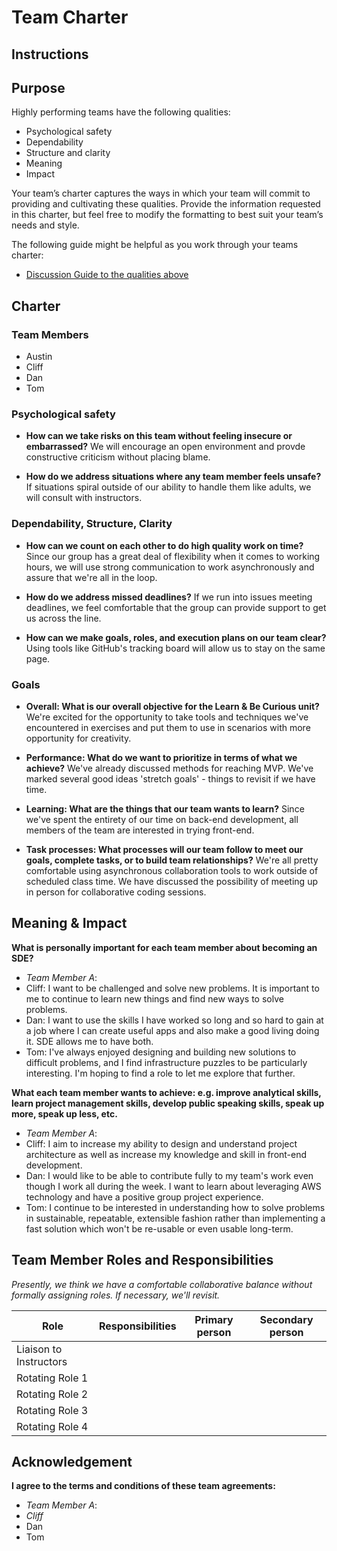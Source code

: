 # Team Charter

## Instructions


## Purpose

Highly performing teams have the following qualities:

* Psychological safety
* Dependability
* Structure and clarity
* Meaning
* Impact

Your team’s charter captures the ways in which your team will commit to providing and cultivating these qualities. Provide the information requested in this charter, but feel free to modify the formatting to best suit your team’s needs and style.

The following guide might be helpful as you work through your teams charter:

* [Discussion Guide to the qualities above](https://docs.google.com/document/d/1lgiz6mwZeyWEaJxN_NMI-tI5Qijv2BHh27DPLeSLE40)

## Charter

### Team Members

- Austin
- Cliff
- Dan
- Tom

### Psychological safety

* **How can we take risks on this team without feeling insecure or embarrassed?**
  We will encourage an open environment and provde constructive criticism without placing blame.

* **How do we address situations where any team member feels unsafe?**
  If situations spiral outside of our ability to handle them like adults, we will consult with instructors.

### Dependability, Structure, Clarity

* **How can we count on each other to do high quality work on time?**
  Since our group has a great deal of flexibility when it comes to working hours, we will use strong communication to work asynchronously and assure that we're all in the loop.

* **How do we address missed deadlines?**
  If we run into issues meeting deadlines, we feel comfortable that the group can provide support to get us across the line.

* **How can we make goals, roles, and execution plans on our team clear?**
  Using tools like GitHub's tracking board will allow us to stay on the same page.


### Goals

* **Overall: What is our overall objective for the Learn & Be Curious unit?**
  We're excited for the opportunity to take tools and techniques we've encountered in exercises and put them to use in scenarios with more opportunity for creativity.


* **Performance: What do we want to prioritize in terms of what we achieve?**
 We've already discussed methods for reaching MVP. We've marked several good ideas 'stretch goals' - things to revisit if we have time.


* **Learning: What are the things that our team wants to learn?**
  Since we've spent the entirety of our time on back-end development, all members of the team are interested in trying front-end.


* **Task processes: What processes will our team follow to meet our goals, complete tasks, or to build team relationships?**
  We're all pretty comfortable using asynchronous collaboration tools to work outside of scheduled class time. We have discussed the possibility of meeting up in person for collaborative coding sessions.

## Meaning & Impact

**What is personally important for each team member about becoming an SDE?**

* _Team Member A_:
* Cliff: I want to be challenged and solve new problems. It is important to me to continue to learn new things and find new ways to solve problems.
* Dan: I want to use the skills I have worked so long and so hard to gain at a job where I can create useful apps and also make a good living doing it.  SDE allows me to have both.
* Tom: I've always enjoyed designing and building new solutions to difficult problems, and I find infrastructure puzzles to be particularly interesting. I'm hoping to find a role to let me explore that further.

**What each team member wants to achieve: e.g. improve analytical skills, learn project management skills, develop public speaking skills, speak up more, speak up less, etc.**

* _Team Member A_:
* Cliff: I aim to increase my ability to design and understand project architecture as well as increase my knowledge and skill in front-end development.
* Dan: I would like to be able to contribute fully to my team's work even though I work all during the week.  I want to learn about leveraging AWS technology and have a positive group project experience.
* Tom: I continue to be interested in understanding how to solve problems in sustainable, repeatable, extensible fashion rather than implementing a fast solution which won't be re-usable or even usable long-term.

## Team Member Roles and Responsibilities

_Presently, we think we have a comfortable collaborative balance without formally assigning roles. If necessary, we'll revisit._

|**Role**               |**Responsibilities** |**Primary person** |**Secondary person** |
|---                    |---                  |---                |---                  |
|Liaison to Instructors |                     |                   |                     |
|Rotating Role 1        |                     |                   |                     |
|Rotating Role 2        |                     |                   |                     |
|Rotating Role 3        |                     |                   |                     |
|Rotating Role 4        |                     |                   |                     |

## Acknowledgement

**I agree to the terms and conditions of these team agreements:**

* _Team Member A_:
* _Cliff_
* Dan
* Tom
